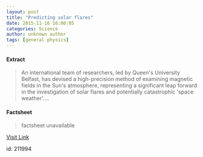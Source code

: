 ```yaml
---
layout: post
title: "Predicting solar flares"
date: 2015-11-16 16:00:05
categories: Science
author: unknown author
tags: [general physics]
---
```



#### Extract
>An international team of researchers, led by Queen's University Belfast, has devised a high-precision method of examining magnetic fields in the Sun's atmosphere, representing a significant leap forward in the investigation of solar flares and potentially catastrophic 'space weather'....

#### Factsheet
>factsheet unavailable

[Visit Link](http://phys.org/news/2015-11-solar-flares.html)

id:  211994
